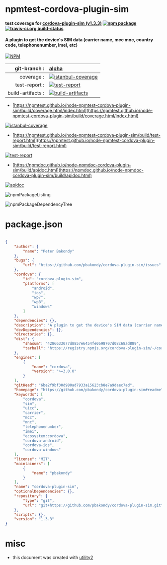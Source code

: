 # npmtest-cordova-plugin-sim

#### test coverage for  [cordova-plugin-sim (v1.3.3)](https://github.com/pbakondy/cordova-plugin-sim#readme)  [![npm package](https://img.shields.io/npm/v/npmtest-cordova-plugin-sim.svg?style=flat-square)](https://www.npmjs.org/package/npmtest-cordova-plugin-sim) [![travis-ci.org build-status](https://api.travis-ci.org/npmtest/node-npmtest-cordova-plugin-sim.svg)](https://travis-ci.org/npmtest/node-npmtest-cordova-plugin-sim)

#### A plugin to get the device's SIM data (carrier name, mcc mnc, country code, telephonenumber, imei, etc)

[![NPM](https://nodei.co/npm/cordova-plugin-sim.png?downloads=true&downloadRank=true&stars=true)](https://www.npmjs.com/package/cordova-plugin-sim)

| git-branch : | [alpha](https://github.com/npmtest/node-npmtest-cordova-plugin-sim/tree/alpha)|
|--:|:--|
| coverage : | [![istanbul-coverage](https://npmtest.github.io/node-npmtest-cordova-plugin-sim/build/coverage.badge.svg)](https://npmtest.github.io/node-npmtest-cordova-plugin-sim/build/coverage.html/index.html)|
| test-report : | [![test-report](https://npmtest.github.io/node-npmtest-cordova-plugin-sim/build/test-report.badge.svg)](https://npmtest.github.io/node-npmtest-cordova-plugin-sim/build/test-report.html)|
| build-artifacts : | [![build-artifacts](https://npmtest.github.io/node-npmtest-cordova-plugin-sim/glyphicons_144_folder_open.png)](https://github.com/npmtest/node-npmtest-cordova-plugin-sim/tree/gh-pages/build)|

- [https://npmtest.github.io/node-npmtest-cordova-plugin-sim/build/coverage.html/index.html](https://npmtest.github.io/node-npmtest-cordova-plugin-sim/build/coverage.html/index.html)

[![istanbul-coverage](https://npmtest.github.io/node-npmtest-cordova-plugin-sim/build/screenCapture.buildCi.browser.%252Ftmp%252Fbuild%252Fcoverage.lib.html.png)](https://npmtest.github.io/node-npmtest-cordova-plugin-sim/build/coverage.html/index.html)

- [https://npmtest.github.io/node-npmtest-cordova-plugin-sim/build/test-report.html](https://npmtest.github.io/node-npmtest-cordova-plugin-sim/build/test-report.html)

[![test-report](https://npmtest.github.io/node-npmtest-cordova-plugin-sim/build/screenCapture.buildCi.browser.%252Ftmp%252Fbuild%252Ftest-report.html.png)](https://npmtest.github.io/node-npmtest-cordova-plugin-sim/build/test-report.html)

- [https://npmdoc.github.io/node-npmdoc-cordova-plugin-sim/build/apidoc.html](https://npmdoc.github.io/node-npmdoc-cordova-plugin-sim/build/apidoc.html)

[![apidoc](https://npmdoc.github.io/node-npmdoc-cordova-plugin-sim/build/screenCapture.buildCi.browser.%252Ftmp%252Fbuild%252Fapidoc.html.png)](https://npmdoc.github.io/node-npmdoc-cordova-plugin-sim/build/apidoc.html)

![npmPackageListing](https://npmtest.github.io/node-npmtest-cordova-plugin-sim/build/screenCapture.npmPackageListing.svg)

![npmPackageDependencyTree](https://npmtest.github.io/node-npmtest-cordova-plugin-sim/build/screenCapture.npmPackageDependencyTree.svg)



# package.json

```json

{
    "author": {
        "name": "Peter Bakondy"
    },
    "bugs": {
        "url": "https://github.com/pbakondy/cordova-plugin-sim/issues"
    },
    "cordova": {
        "id": "cordova-plugin-sim",
        "platforms": [
            "android",
            "ios",
            "wp7",
            "wp8",
            "windows"
        ]
    },
    "dependencies": {},
    "description": "A plugin to get the device's SIM data (carrier name, mcc mnc, country code, telephonenumber, imei, etc)",
    "devDependencies": {},
    "directories": {},
    "dist": {
        "shasum": "4286633077d8857e6454fe0698707d08c68ad889",
        "tarball": "https://registry.npmjs.org/cordova-plugin-sim/-/cordova-plugin-sim-1.3.3.tgz"
    },
    "engines": [
        {
            "name": "cordova",
            "version": ">=3.0.0"
        }
    ],
    "gitHead": "6be2f9bf30d980ad7933a15623cb8e7a9daec7ad",
    "homepage": "https://github.com/pbakondy/cordova-plugin-sim#readme",
    "keywords": [
        "cordova",
        "sim",
        "uicc",
        "carrier",
        "mcc",
        "mnc",
        "telephonenumber",
        "imei",
        "ecosystem:cordova",
        "cordova-android",
        "cordova-ios",
        "cordova-windows"
    ],
    "license": "MIT",
    "maintainers": [
        {
            "name": "pbakondy"
        }
    ],
    "name": "cordova-plugin-sim",
    "optionalDependencies": {},
    "repository": {
        "type": "git",
        "url": "git+https://github.com/pbakondy/cordova-plugin-sim.git"
    },
    "scripts": {},
    "version": "1.3.3"
}
```



# misc
- this document was created with [utility2](https://github.com/kaizhu256/node-utility2)
